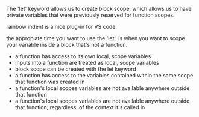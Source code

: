 The 'let' keyword allows us to create block scope, which allows us to have private variables that were previously reserved for function scopes. 

rainbow indent is a nice plug-in for VS code. 

the appropiate time you want to use the 'let', is when you want to scope your variable inside a block that's not a function.

- a function has access to its own local, scope variables
- inputs into a function are treated as local, scope variables
- block scope can be created with the let keyword
- a function has access to the variables contained within the same scope that function was created in 
- a function's local scopes variables are not available anywhere outside that function
- a function's local scopes variables are not available anywhere outside that function; regardless, of the context it's called in
